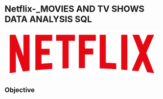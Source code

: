 # Netflix-_MOVIES AND TV SHOWS DATA ANALYSIS SQL

![Netflix](https://github.com/vigneshsethu/Netflix-_MYSQL/blob/main/logo.png)

## Objective 

